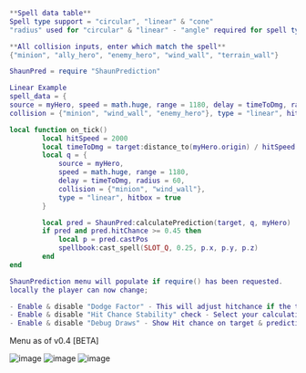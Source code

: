 ```lua
**Spell data table**
Spell type support = "circular", "linear" & "cone"
"radius" used for "circular" & "linear" - "angle" required for spell type "cone"

**All collision inputs, enter which match the spell**
{"minion", "ally_hero", "enemy_hero", "wind_wall", "terrain_wall"}
```
```lua
ShaunPred = require "ShaunPrediction"

Linear Example
spell_data = {
source = myHero, speed = math.huge, range = 1180, delay = timeToDmg, radius = 60, 
collision = {"minion", "wind_wall", "enemy_hero"}, type = "linear", hitbox = true

local function on_tick()
        local hitSpeed = 2000
        local timeToDmg = target:distance_to(myHero.origin) / hitSpeed
        local q = {
            source = myHero,
            speed = math.huge, range = 1180,
            delay = timeToDmg, radius = 60,
            collision = {"minion", "wind_wall"},
            type = "linear", hitbox = true
        }

        local pred = ShaunPred:calculatePrediction(target, q, myHero)
        if pred and pred.hitChance >= 0.45 then
            local p = pred.castPos
            spellbook:cast_spell(SLOT_Q, 0.25, p.x, p.y, p.z)
        end
end
```
```lua
ShaunPrediction menu will populate if require() has been requested. 
locally the player can now change;

- Enable & disable "Dodge Factor" - This will adjust hitchance if the target is changing waypoints/clicking like T1-Faker [APM]
- Enable & disable "Hit Chance Stability" check - Select your calculation threshold between fast/medium/slow [BETA]
- Enable & disable "Debug Draws" - Show Hit chance on target & prediction position output circle draw
```
Menu as of v0.4 [BETA]

![image](https://user-images.githubusercontent.com/82087018/230792601-635c34a4-9ab8-4fd5-a3a6-8166977a7a67.png)
![image](https://user-images.githubusercontent.com/82087018/230792621-0bfbbb93-cfff-4cf7-b113-021323a7dd5a.png)
![image](https://user-images.githubusercontent.com/82087018/230792632-a7e1dc8f-f906-4208-b658-3d5ab57299bd.png)




